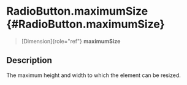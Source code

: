 RadioButton.maximumSize {#RadioButton.maximumSize}
=======================

> [Dimension]{role="ref"} **maximumSize**

Description
-----------

The maximum height and width to which the element can be resized.
